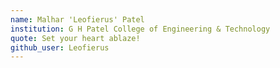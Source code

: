 ```yaml
---
name: Malhar 'Leofierus' Patel
institution: G H Patel College of Engineering & Technology
quote: Set your heart ablaze!
github_user: Leofierus
---
```

